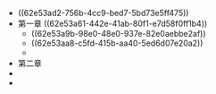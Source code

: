 - ((62e53ad2-756b-4cc9-bed7-5bd73e5ff475))
- 第一章 ((62e53a61-442e-41ab-80f1-e7d58f0ff1b4))
	- ((62e53a9b-98e0-48e0-937e-82e0aebbe2af))
	- ((62e53aa8-c5fd-415b-aa40-5ed6d07e20a2))
	-
- 第二章
-
-